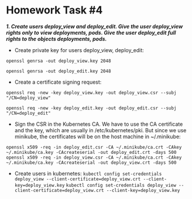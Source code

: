 
# Homework Task #4

_**1. Create users deploy_view and deploy_edit. Give the user deploy_view rights only to view deployments, pods. Give the user deploy_edit full rights to the objects deployments, pods.**_


- Create private key for users deploy_view, deploy_edit:

```openssl genrsa -out deploy_view.key 2048```

```openssl genrsa -out deploy_edit.key 2048```


- Create a certificate signing request:

```openssl req -new -key deploy_view.key -out deploy_view.csr --subj "/CN=deploy_view"```

```openssl req -new -key deploy_edit.key -out deploy_edit.csr --subj "/CN=deploy_edit"```

- Sign the CSR in the Kubernetes CA. We have to use the CA certificate and the key, which are usually in /etc/kubernetes/pki. But since we use minikube, the certificates will be on the host machine in ~/.minikube:

```openssl x509 -req -in deploy_edit.csr -CA ~/.minikube/ca.crt -CAkey ~/.minikube/ca.key -CAcreateserial -out deploy_edit.crt -days 500```
```openssl x509 -req -in deploy_view.csr -CA ~/.minikube/ca.crt -CAkey ~/.minikube/ca.key -CAcreateserial -out deploy_view.crt -days 500```


- Create users in kubernetes:
```kubectl config set-credentials deploy_view --client-certificate=deploy_view.crt --client-key=deploy_view.key```
```kubectl config set-credentials deploy_view --client-certificate=deploy_view.crt --client-key=deploy_view.key```
